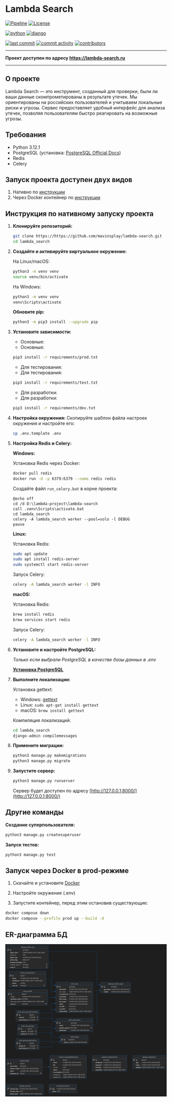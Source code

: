 # Lambda Search

[![Pipeline](https://github.com/mavinsplay/lambda-search/actions/workflows/ci-cd-pipeline.yml/badge.svg)](https://github.com/mavinsplay/lambda-search/actions/workflows/ci-cd-pipeline.yml?query=branch%3Amain)
[![License](https://img.shields.io/github/license/mavinsplay/lambda-search)](./LICENSE)

[![python](https://img.shields.io/badge/python-3.10%20%7C%203.11%20%7C%203.12-blue)](https://www.python.org/)
[![django](https://img.shields.io/badge/django-4.2-blue)](https://www.djangoproject.com/)

[![last commit](https://img.shields.io/github/last-commit/mavinsplay/lambda-search)](https://github.com/mavinsplay/lambda-search/commits/main/)
[![commit activity](https://img.shields.io/github/commit-activity/m/mavinsplay/lambda-search)](https://github.com/mavinsplay/lambda-search/pulse)
[![contributors](https://img.shields.io/github/contributors/mavinsplay/lambda-search)](https://github.com/mavinsplay/lambda-search/graphs/contributors)
***

**Проект доступен по адресу <https://lambda-search.ru>**

***

## О проекте

Lambda Search — это инструмент, созданный для проверки, были ли ваши данные скомпрометированы в результате утечек. Мы ориентированы на российских пользователей и учитываем локальные риски и угрозы. Сервис предоставляет удобный интерфейс для анализа утечек, позволяя пользователям быстро реагировать на возможные угрозы.

## Требования

- Python 3.12.1
- PostgreSQL (установка: [PostgreSQL Official Docs](https://www.postgresql.org/download/))
- Redis
- Celery

## Запуск проекта доступен двух видов

1. Нативно по [инструкции](#инструкция-по-нативному-запуску-проекта)
2. Через Docker контейнер по [инструкции](#запуск-через-docker-в-prod-режиме)

## Инструкция по нативному запуску проекта

1. **Клонируйте репозиторий:**

    ```bash
    git clone https://https://github.com/mavinsplay/lambda-search.git
    cd lambda_search
    ```

2. **Создайте и активируйте виртуальное окружение:**

    На Linux/macOS:

    ```bash
    python3 -m venv venv
    source venv/bin/activate
    ```

    На Windows:

    ```bash
    python3 -m venv venv
    venv\Scripts\activate
    ```

    **Обновите pip:**

    ```bash
    python3 -m pip3 install --upgrade pip
    ```

3. **Установите зависимости:**

   - Основные:
   - Основные:

    ```bash
    pip3 install -r requirements/prod.txt
    ```

   - Для тестирования:
   - Для тестирования:

    ```bash
    pip3 install -r requirements/test.txt
    ```

   - Для разработки:
   - Для разработки:

    ```bash
    pip3 install -r requirements/dev.txt
    ```

4. **Настройка окружения:**
    Скопируйте шаблон файла настроек окружения и настройте его:

    ```bash
    cp .env.template .env
    ```

5. **Настройка Redis и Celery:**

    **Windows:**

    Установка Redis через Docker:

    ```bash
    docker pull redis
    docker run -d -p 6379:6379 --name redis redis
    ```

    Создайте файл `run_celery.bat` в корне проекта:

    ```batch
    @echo off
    cd /d D:\lambda-project\lambda-search
    call .venv\Scripts\activate.bat
    cd lambda_search
    celery -A lambda_search worker --pool=solo -l DEBUG
    pause
    ```

    **Linux:**

    Установка Redis:

    ```bash
    sudo apt update
    sudo apt install redis-server
    sudo systemctl start redis-server
    ```

    Запуск Celery:

    ```bash
    celery -A lambda_search worker -l INFO
    ```

    **macOS:**

    Установка Redis:

    ```bash
    brew install redis
    brew services start redis
    ```

    Запуск Celery:

    ```bash
    celery -A lambda_search worker -l INFO
    ```

6. **Установите и настройте PostgreSQL:**

   *Только если выбрали PostgreSQL в качестве базы данных в .env*

   [**Установка PostgreSQL**](https://www.postgresql.org/download/)

7. **Выполните локализации:**

    Установка gettext:

    - Windows: [gettext](https://mlocati.github.io/articles/gettext-iconv-windows.html)
    - Linux: `sudo apt-get install gettext`
    - macOS: `brew install gettext`

    Компиляция локализаций:

    ```bash
    cd lambda_search
    django-admin compilemessages
    ```

8. **Примените миграции:**

    ```bash
    python3 manage.py makemigrations
    python3 manage.py migrate
    ```

9. **Запустите сервер:**

    ```bash
    python3 manage.py runserver
    ```

    Сервер будет доступен по адресу [http://127.0.0.1:8000/](http://127.0.0.1:8000/)

## Другие команды

**Создание суперпользователя:**

```bash
python3 manage.py createsuperuser
```

**Запуск тестов:**

```bash
python3 manage.py test
```

## Запуск через Docker в prod-режиме

   1. Скачайте и установите [Docker](https://www.docker.com/)

   2. Настройте окружение (.env)

   3. Запустите контейнер, перед этим остановив существующие:

   ```bash
   docker compose down
   docker compose --profile prod up --build -d
   ```

## ER-диаграмма БД

![ER диаграмма базы данных](ER.jpg)
